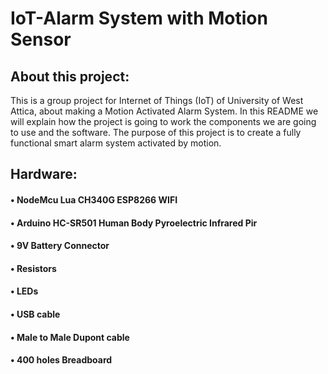 # IoT-Alarm System with Motion Sensor
## About this project:

This is a group project for Internet of Things (IoT) of University of West Attica, about making a Motion Activated Alarm System.
In this README we will explain how the project is going to work the components we are going to use and the software.
The purpose of this project is to create a fully functional smart alarm system activated by motion.

## Hardware:

#### • NodeMcu Lua CH340G ESP8266 WIFI
#### • Arduino HC-SR501 Human Body Pyroelectric Infrared Pir
#### • 9V Battery Connector
#### • Resistors
#### • LEDs
#### • USB cable
#### • Male to Male Dupont cable
#### • 400 holes Breadboard

